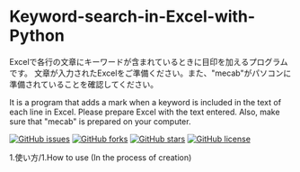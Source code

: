 # Keyword-search-in-Excel-with-Python
Excelで各行の文章にキーワードが含まれているときに目印を加えるプログラムです。
文章が入力されたExcelをご準備ください。また、"mecab"がパソコンに準備されていることを確認してください。

It is a program that adds a mark when a keyword is included in the text of each line in Excel. 
Please prepare Excel with the text entered. Also, make sure that "mecab" is prepared on your computer.

[![GitHub issues](https://img.shields.io/github/issues/KazuyaManabe/Keyword-search-in-Excel-with-Python)](https://github.com/KazuyaManabe/Keyword-search-in-Excel-with-Python/issues) [![GitHub forks](https://img.shields.io/github/forks/KazuyaManabe/Keyword-search-in-Excel-with-Python)](https://github.com/KazuyaManabe/Keyword-search-in-Excel-with-Python/network) [![GitHub stars](https://img.shields.io/github/stars/KazuyaManabe/Keyword-search-in-Excel-with-Python)](https://github.com/KazuyaManabe/Keyword-search-in-Excel-with-Python/stargazers) [![GitHub license](https://img.shields.io/github/license/KazuyaManabe/Keyword-search-in-Excel-with-Python)](https://github.com/KazuyaManabe/Keyword-search-in-Excel-with-Python)

1.使い方/1.How to use
(In the process of creation)
